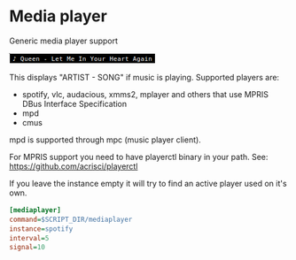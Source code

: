 # Media player

Generic media player support

![Example screenshot](mediaplayer.png)

This displays "ARTIST - SONG" if music is playing.
Supported players are:
- spotify, vlc, audacious, xmms2, mplayer and others that
use MPRIS DBus Interface Specification
- mpd
- cmus

mpd is supported through mpc (music player client).

For MPRIS support you need to have playerctl binary in your path.
See: https://github.com/acrisci/playerctl

If you leave the instance empty it will try to find an
active player used on it's own.

``` ini
[mediaplayer]
command=$SCRIPT_DIR/mediaplayer
instance=spotify
interval=5
signal=10
```
